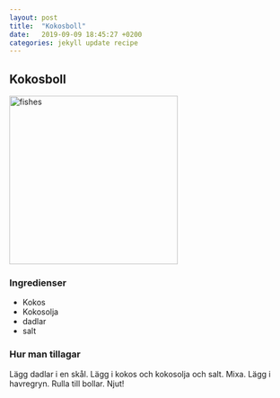 ```yaml
---
layout: post
title:  "Kokosboll"
date:   2019-09-09 18:45:27 +0200
categories: jekyll update recipe
---
```


## Kokosboll

<img src="https://images.unsplash.com/photo-1554153274-19f36270647a?ixlib=rb-1.2.1&ixid=eyJhcHBfaWQiOjEyMDd9&auto=format&fit=crop&w=984&q=80" width="300" alt="fishes"/>

### Ingredienser
* Kokos
* Kokosolja
* dadlar
* salt

### Hur man tillagar

Lägg dadlar i en skål. Lägg i kokos och kokosolja och salt. Mixa. Lägg i havregryn. Rulla till bollar. Njut!
